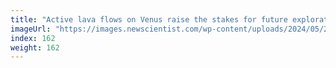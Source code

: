 ```yaml
---
title: "Active lava flows on Venus raise the stakes for future exploration"
imageUrl: "https://images.newscientist.com/wp-content/uploads/2024/05/24170033/SEI_205935452.jpg?width=788"
index: 162
weight: 162
---
```

